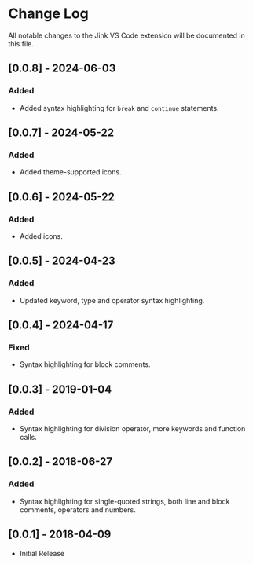 # Change Log

All notable changes to the Jink VS Code extension will be documented in this file.

## [0.0.8] - 2024-06-03
### Added
- Added syntax highlighting for `break` and `continue` statements.

## [0.0.7] - 2024-05-22
### Added
- Added theme-supported icons.

## [0.0.6] - 2024-05-22
### Added
- Added icons.

## [0.0.5] - 2024-04-23
### Added
- Updated keyword, type and operator syntax highlighting.

## [0.0.4] - 2024-04-17
### Fixed
- Syntax highlighting for block comments.

## [0.0.3] - 2019-01-04
### Added
- Syntax highlighting for division operator, more keywords and function calls.

## [0.0.2] - 2018-06-27
### Added
- Syntax highlighting for single-quoted strings, both line and block comments, operators and numbers.

## [0.0.1] - 2018-04-09
- Initial Release
